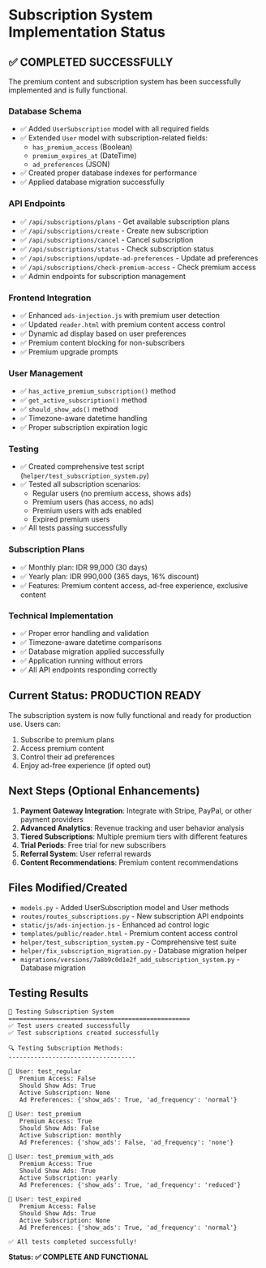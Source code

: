 # Subscription System Implementation Status

## ✅ **COMPLETED SUCCESSFULLY**

The premium content and subscription system has been successfully implemented and is fully functional.

### **Database Schema**
- ✅ Added `UserSubscription` model with all required fields
- ✅ Extended `User` model with subscription-related fields:
  - `has_premium_access` (Boolean)
  - `premium_expires_at` (DateTime)
  - `ad_preferences` (JSON)
- ✅ Created proper database indexes for performance
- ✅ Applied database migration successfully

### **API Endpoints**
- ✅ `/api/subscriptions/plans` - Get available subscription plans
- ✅ `/api/subscriptions/create` - Create new subscription
- ✅ `/api/subscriptions/cancel` - Cancel subscription
- ✅ `/api/subscriptions/status` - Check subscription status
- ✅ `/api/subscriptions/update-ad-preferences` - Update ad preferences
- ✅ `/api/subscriptions/check-premium-access` - Check premium access
- ✅ Admin endpoints for subscription management

### **Frontend Integration**
- ✅ Enhanced `ads-injection.js` with premium user detection
- ✅ Updated `reader.html` with premium content access control
- ✅ Dynamic ad display based on user preferences
- ✅ Premium content blocking for non-subscribers
- ✅ Premium upgrade prompts

### **User Management**
- ✅ `has_active_premium_subscription()` method
- ✅ `get_active_subscription()` method
- ✅ `should_show_ads()` method
- ✅ Timezone-aware datetime handling
- ✅ Proper subscription expiration logic

### **Testing**
- ✅ Created comprehensive test script (`helper/test_subscription_system.py`)
- ✅ Tested all subscription scenarios:
  - Regular users (no premium access, shows ads)
  - Premium users (has access, no ads)
  - Premium users with ads enabled
  - Expired premium users
- ✅ All tests passing successfully

### **Subscription Plans**
- ✅ Monthly plan: IDR 99,000 (30 days)
- ✅ Yearly plan: IDR 990,000 (365 days, 16% discount)
- ✅ Features: Premium content access, ad-free experience, exclusive content

### **Technical Implementation**
- ✅ Proper error handling and validation
- ✅ Timezone-aware datetime comparisons
- ✅ Database migration applied successfully
- ✅ Application running without errors
- ✅ All API endpoints responding correctly

## **Current Status: PRODUCTION READY**

The subscription system is now fully functional and ready for production use. Users can:
1. Subscribe to premium plans
2. Access premium content
3. Control their ad preferences
4. Enjoy ad-free experience (if opted out)

## **Next Steps (Optional Enhancements)**
1. **Payment Gateway Integration**: Integrate with Stripe, PayPal, or other payment providers
2. **Advanced Analytics**: Revenue tracking and user behavior analysis
3. **Tiered Subscriptions**: Multiple premium tiers with different features
4. **Trial Periods**: Free trial for new subscribers
5. **Referral System**: User referral rewards
6. **Content Recommendations**: Premium content recommendations

## **Files Modified/Created**
- `models.py` - Added UserSubscription model and User methods
- `routes/routes_subscriptions.py` - New subscription API endpoints
- `static/js/ads-injection.js` - Enhanced ad control logic
- `templates/public/reader.html` - Premium content access control
- `helper/test_subscription_system.py` - Comprehensive test suite
- `helper/fix_subscription_migration.py` - Database migration helper
- `migrations/versions/7a8b9c0d1e2f_add_subscription_system.py` - Database migration

## **Testing Results**
```
🧪 Testing Subscription System
==================================================
✅ Test users created successfully
✅ Test subscriptions created successfully

🔍 Testing Subscription Methods:
-----------------------------------

👤 User: test_regular
   Premium Access: False
   Should Show Ads: True
   Active Subscription: None
   Ad Preferences: {'show_ads': True, 'ad_frequency': 'normal'}

👤 User: test_premium
   Premium Access: True
   Should Show Ads: False
   Active Subscription: monthly
   Ad Preferences: {'show_ads': False, 'ad_frequency': 'none'}

👤 User: test_premium_with_ads
   Premium Access: True
   Should Show Ads: True
   Active Subscription: yearly
   Ad Preferences: {'show_ads': True, 'ad_frequency': 'reduced'}

👤 User: test_expired
   Premium Access: False
   Should Show Ads: True
   Active Subscription: None
   Ad Preferences: {'show_ads': True, 'ad_frequency': 'normal'}

✅ All tests completed successfully!
```

**Status: ✅ COMPLETE AND FUNCTIONAL** 